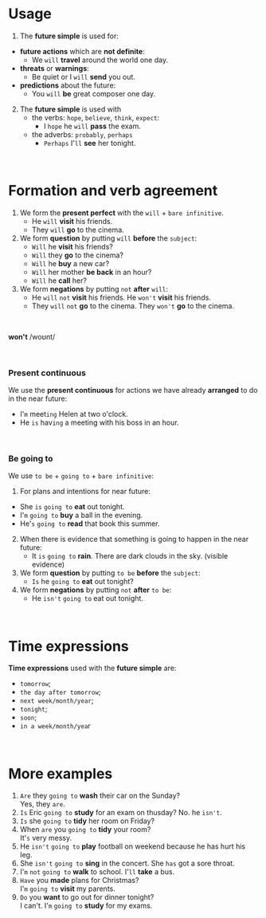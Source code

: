 # Usage
1. The **future simple** is used for:
- **future actions** which are **not definite**:
  - We `will` **travel** around the world one day.
- **threats** or **warnings**:
  - Be quiet or I `will` **send** you out.
- **predictions** about the future:
  - You `will` **be** great composer one day.
2. The **future simple** is used with
   - the verbs: `hope`, `believe`, `think`, `expect`:
     - I `hope` he `will` **pass** the exam.
   - the adverbs: `probably`, `perhaps`
     - `Perhaps` I'`ll` **see** her tonight.

<br>

# Formation and verb agreement
1. We form the **present perfect** with the `will` + `bare infinitive`.
   - He `will` **visit** his friends.
   - They `will` **go** to the cinema.
2. We form **question** by putting `will` **before** the `subject`:
   - `Will` he **visit** his friends?
   - `Will` they **go** to the cinema?
   - `Will` he **buy** a new car?
   - `Will` her mother **be back** in an hour?
   - `Will` he **call** her?
3. We form **negations** by putting `not` **after** `will`:
   - He `will` `not` **visit** his friends. He `won't` **visit** his friends.
   - They `will` `not` **go** to the cinema. They `won't` **go** to the cinema.

<br>

**won't** /woʊnt/

<br>

### Present continuous
We use the **present continuous** for actions we have already **arranged** to do in the near future:
  - I'`m` meet`ing` Helen at two o'clock.
  - He `is` hav`ing` a meeting with his boss in an hour.

<br>

### Be going to
We use `to be` + `going to` + `bare infinitive`:
1. For plans and intentions for near future:
  - She `is` `going to` **eat** out tonight.
  - I'`m` `going to` **buy** a ball in the evening.
  - He'`s` `going to` **read** that book this summer.
2. When there is evidence that something is going to happen in the near future:
   - It `is` `going to` **rain**. There are dark clouds in the sky. (visible evidence)
3. We form **question** by putting `to be` **before** the `subject`:
   - `Is` he `going to` **eat** out tonight?
4. We form **negations** by putting `not` **after** `to be`:
   - He `isn't` `going to` eat out tonight.

<br>

# Time expressions
**Time expressions** used with the **future simple** are:
- `tomorrow`;
- `the day after tomorrow`;
- `next week/month/year`;
- `tonight`;
- `soon`;
- `in a week/month/yea`r

<br>

# More examples
1. `Are` they `going to` **wash** their car on the Sunday?<br>Yes, they `are`.
2. `Is` Eric `going to` **study** for an exam on thusday? No. he `isn't`.
3. `Is` she `going to` **tidy** her room on Friday?
4. When `are` you `going to` **tidy** your room?<br>It'`s` very messy.
5. He `isn't` `going to` **play** football on weekend because he has hurt his leg.
6. She `isn't` `going to` **sing** in the concert. She `has` got a sore throat.
7. I'`m` `not` `going to` **walk** to school. I'`ll` **take** a bus.
8. `Have` you **made** plans for Christmas?<br>I'`m` `going to` **visit** my parents.
9. `Do` you **want** to go out for dinner tonight?<br>I can't. I'`m` `going to` **study** for my exams.